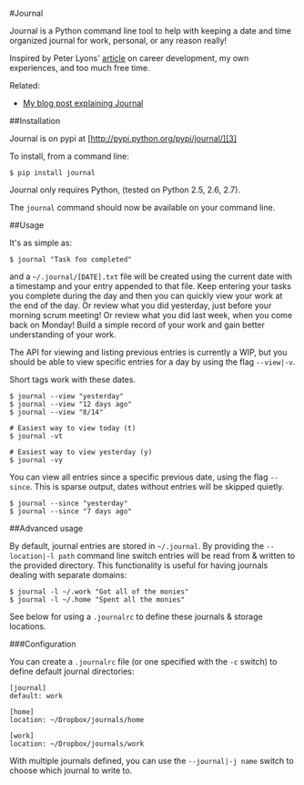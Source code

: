 #Journal

Journal is a Python command line tool to help with keeping a date and time
organized journal for work, personal, or any reason really!

Inspired by Peter Lyons' [article][1] on career development, my own experiences,
and too much free time.

Related:

* [My blog post explaining Journal][2]

##Installation

Journal is on pypi at [http://pypi.python.org/pypi/journal/][3]

To install, from a command line:

    $ pip install journal

Journal only requires Python, (tested on Python 2.5, 2.6, 2.7).

The `journal` command should now be available on your command line.

##Usage

It's as simple as:

    $ journal "Task foo completed"

and a `~/.journal/[DATE].txt` file will be created using the current date with
a timestamp and your entry appended to that file. Keep entering your tasks you
complete during the day and then you can quickly view your work at the end of
the day. Or review what you did yesterday, just before your morning scrum
meeting! Or review what you did last week, when you come back on Monday! Build
a simple record of your work and gain better understanding of your work.

The API for viewing and listing previous entries is currently a WIP, but you
should be able to view specific entries for a day by using the flag `--view|-v`.

Short tags work with these dates.

    $ journal --view "yesterday"
    $ journal --view "12 days ago"
    $ journal --view "8/14"

    # Easiest way to view today (t)
    $ journal -vt

    # Easiest way to view yesterday (y)
    $ journal -vy

You can view all entries since a specific previous date, using the flag
`--since`. This is sparse output, dates without entries will be skipped quietly.

    $ journal --since "yesterday"
    $ journal --since "7 days ago"

##Advanced usage

By default, journal entries are stored in `~/.journal`. By providing the
`--location|-l path` command line switch entries will be read from & written to
the provided directory. This functionality is useful for having journals dealing
with separate domains:

    $ journal -l ~/.work "Got all of the monies"
    $ journal -l ~/.home "Spent all the monies"

See below for using a `.journalrc` to define these journals & storage locations.

###Configuration

You can create a `.journalrc` file (or one specified with the `-c` switch) to
define default journal directories:

    [journal]
    default: work

    [home]
    location: ~/Dropbox/journals/home

    [work]
    location: ~/Dropbox/journals/work

With multiple journals defined, you can use the `--journal|-j name` switch to
choose which journal to write to.


[1]: http://peterlyons.com/leveling_up.html
[2]: http://asktherelic.com/2011/08/16/journaling/
[3]: http://pypi.python.org/pypi/journal/

